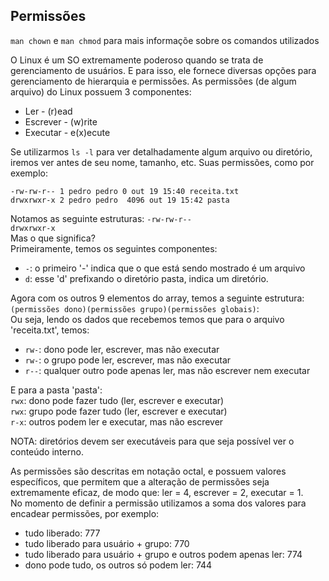 ## Permissões
`man chown` e `man chmod` para mais informaçõe sobre os comandos utilizados  
  
O Linux é um SO extremamente poderoso quando se trata de gerenciamento de usuários. E para isso, ele
fornece diversas opções para gerenciamento de hierarquia e permissões.
As permissões (de algum arquivo) do Linux possuem 3 componentes:  
* Ler       - (r)ead  
* Escrever  - (w)rite  
* Executar  - e(x)ecute  
  
Se utilizarmos `ls -l` para ver detalhadamente algum arquivo ou diretório, iremos ver antes de seu
nome, tamanho, etc. Suas permissões, como por exemplo:  
  
`-rw-rw-r-- 1 pedro pedro 0 out 19 15:40 receita.txt`  
`drwxrwxr-x 2 pedro pedro  4096 out 19 15:42 pasta`  
  
Notamos as seguinte estruturas:
  `-rw-rw-r--`  
  `drwxrwxr-x`  
Mas o que significa?  
Primeiramente, temos os seguintes componentes:  
* `-`: o primeiro '-' indica que o que está sendo mostrado é um arquivo  
* `d`: esse 'd' prefixando o diretório pasta, indica um diretório.  
  
Agora com os outros 9 elementos do array, temos a seguinte estrutura:  
`(permissões dono)(permissões grupo)(permissões globais)`:  
Ou seja, lendo os dados que recebemos temos que para o arquivo 'receita.txt', temos:  
* `rw-`: dono pode ler, escrever, mas não executar  
* `rw-`: o grupo pode ler, escrever, mas não executar  
* `r--`: qualquer outro pode apenas ler, mas não escrever nem executar  
  
E para a pasta 'pasta':  
`rwx`: dono pode fazer tudo (ler, escrever e executar)  
`rwx`: grupo pode fazer tudo (ler, escrever e executar)  
`r-x`: outros podem ler e executar, mas não escrever  
  
NOTA: diretórios devem ser executáveis para que seja possível ver o conteúdo interno.  
  
As permissões são descritas em notação octal, e possuem valores específicos, que permitem que a
alteração de permissões seja extremamente eficaz, de modo que: ler = 4, escrever = 2, executar = 1.  
No momento de definir a permissão utilizamos a soma dos valores para encadear permissões, por
exemplo:  
* tudo liberado: 777  
* tudo liberado para usuário + grupo: 770  
* tudo liberado para usuário + grupo e outros podem apenas ler: 774  
* dono pode tudo, os outros só podem ler: 744  
  


